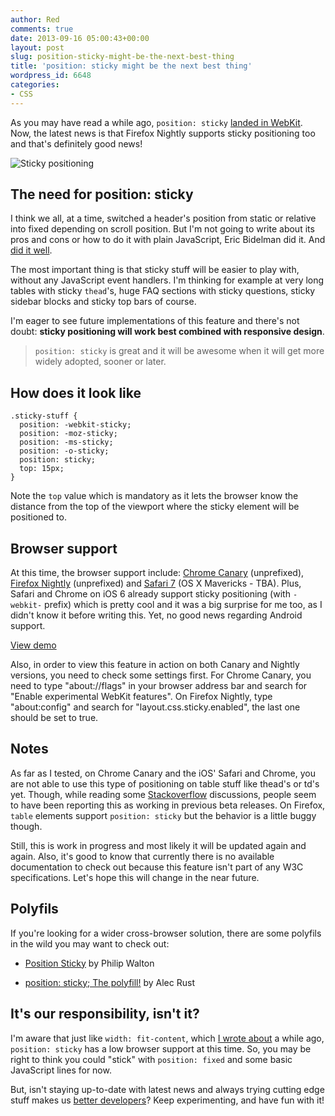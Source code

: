 ```yaml
---
author: Red
comments: true
date: 2013-09-16 05:00:43+00:00
layout: post
slug: position-sticky-might-be-the-next-best-thing
title: 'position: sticky might be the next best thing'
wordpress_id: 6648
categories:
- CSS
---
```


As you may have read a while ago, `position: sticky` [landed in WebKit](http://updates.html5rocks.com/2012/08/Stick-your-landings-position-sticky-lands-in-WebKit). Now, the latest news is that Firefox Nightly supports sticky positioning too and that's definitely good news!

![Sticky positioning](http://www.red-team-design.com/wp-content/uploads/2013/09/position-sticky.png)

<!-- more -->



## The need for position: sticky



I think we all, at a time, switched a header's position from static or relative into fixed depending on scroll position. But I'm not going to write about its pros and cons or how to do it with plain JavaScript, Eric Bidelman did it. And [did it well](http://updates.html5rocks.com/2012/08/Stick-your-landings-position-sticky-lands-in-WebKit).

The most important thing is that sticky stuff will be easier to play with, without any JavaScript event handlers. I'm thinking for example at very long tables with sticky `thead`'s, huge FAQ sections with sticky questions, sticky sidebar blocks and sticky top bars of course. 

I'm eager to see future implementations of this feature and there's not doubt: **sticky positioning will work best combined with responsive design**.



> `position: sticky` is great and it will be awesome when it will get more widely adopted, sooner or later.





## How does it look like




    
    
    .sticky-stuff {
      position: -webkit-sticky;
      position: -moz-sticky;
      position: -ms-sticky;
      position: -o-sticky;
      position: sticky;
      top: 15px;
    }
    



Note the `top` value which is mandatory as it lets the browser know the distance from the top of the viewport where the sticky element will be positioned to.



## Browser support



At this time, the browser support include: [Chrome Canary](http://updates.html5rocks.com/2012/08/Stick-your-landings-position-sticky-lands-in-WebKit) (unprefixed), [Firefox Nightly](https://air.mozilla.org/intern-presentation-ford/) (unprefixed) and [Safari 7](http://www.broken-links.com/2013/07/10/web-platform-technologies-in-safari-6-1-and-7/) (OS X Mavericks - TBA). Plus, Safari and Chrome on iOS 6 already support sticky positioning (with `-webkit-` prefix) which is pretty cool and it was a big surprise for me too, as I didn't know it before writing this. Yet, no good news regarding Android support.



[View demo](http://www.red-team-design.com/wp-content/uploads/2013/09/sticky-positioning.html)



Also, in order to view this feature in action on both Canary and Nightly versions, you need to check some settings first. For Chrome Canary, you need to type "about://flags" in your browser address bar and search for "Enable experimental WebKit features". On Firefox Nightly, type "about:config" and search for "layout.css.sticky.enabled", the last one should be set to true. 



## Notes



As far as I tested, on Chrome Canary and the iOS' Safari and Chrome, you are not able to use this type of positioning on table stuff like thead's or td's yet. Though, while reading some [Stackoverflow](http://stackoverflow.com/questions/15646747/css-position-sticky#comment25582510_15646803) discussions, people seem to have been reporting this as working in previous beta releases. On Firefox, `table` elements support `position: sticky` but the behavior is a little buggy though.

Still, this is work in progress and most likely it will be updated again and again. Also, it's good to know that currently there is no available documentation to check out because this feature isn't part of any W3C specifications. Let's hope this will change in the near future.



## Polyfils


If you're looking for a wider cross-browser solution, there are some polyfils in the wild you may want to check out:



	
  * [Position Sticky](https://github.com/philipwalton/polyfill/tree/master/demos/position-sticky) by Philip Walton

	
  * [position: sticky; The polyfill!](https://github.com/matthewp/position--sticky-) by Alec Rust





## It's our responsibility, isn't it?



I'm aware that just like `width: fit-content`, which [I wrote about](http://www.red-team-design.com/horizontal-centering-using-css-fit-content-value) a while ago,  `position: sticky` has a low browser support at this time. So, you may be right to think you could "stick" with `position: fixed` and some basic JavaScript lines for now.

But, isn't staying up-to-date with latest news and always trying cutting edge stuff makes us [better developers](http://www.red-team-design.com/becoming-a-better-developer)? Keep experimenting, and have fun with it!
